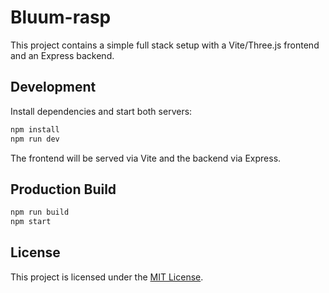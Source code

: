 # Bluum-rasp

This project contains a simple full stack setup with a Vite/Three.js frontend and an Express backend.

## Development

Install dependencies and start both servers:

```bash
npm install
npm run dev
```

The frontend will be served via Vite and the backend via Express.

## Production Build

```bash
npm run build
npm start
```
## License

This project is licensed under the [MIT License](LICENSE).
